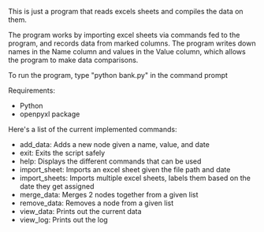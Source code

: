 This is just a program that reads excels sheets and compiles the data on them.

The program works by importing excel sheets via commands fed to the program, and records data from marked columns.
The program writes down names in the Name column and values in the Value column, which allows the program to make
data comparisons.

To run the program, type "python bank.py" in the command prompt

Requirements:
- Python
- openpyxl package

Here's a list of the current implemented commands:
- add_data: Adds a new node given a name, value, and date
- exit: Exits the script safely
- help: Displays the different commands that can be used
- import_sheet: Imports an excel sheet given the file path and date
- import_sheets: Imports multiple excel sheets, labels them based on the date they get assigned
- merge_data: Merges 2 nodes together from a given list
- remove_data: Removes a node from a given list
- view_data: Prints out the current data
- view_log: Prints out the log
